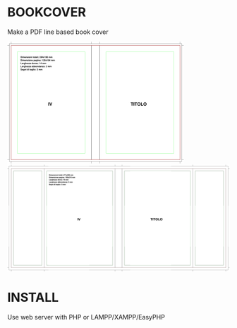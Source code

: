 BOOKCOVER
==============
Make a PDF line based book cover

![alt text](https://github.com/archistico/bookCover/blob/master/img/coverExample.png)
![alt text](https://github.com/archistico/bookCover/blob/master/img/coverExampleAlette.png)

INSTALL
==============

Use web server with PHP
or LAMPP/XAMPP/EasyPHP
